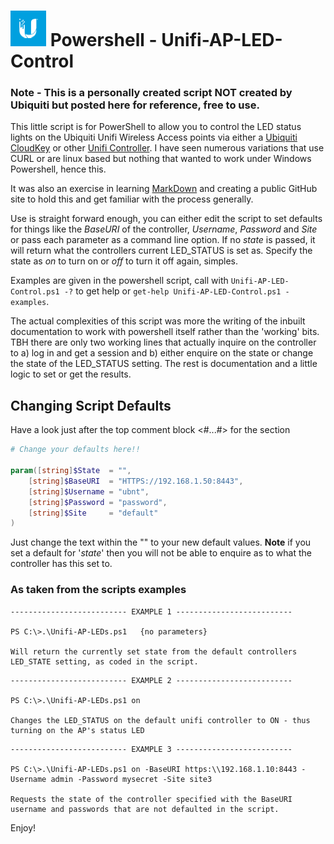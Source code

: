 # ![Unifi Logo][MyUnifiLogo] Powershell - Unifi-AP-LED-Control

### Note - This is a personally created script NOT created by Ubiquiti but posted here for reference, free to use.

This little script is for PowerShell to allow you to control the LED status lights on the Ubiquiti Unifi Wireless Access points via either a [Ubiquiti CloudKey](https://www.ui.com/unifi/unifi-cloud-key/) or other [Unifi Controller](https://www.ui.com/software/). I have seen numerous variations that use CURL or are linux based but nothing that wanted to work under Windows Powershell, hence this.

It was also an exercise in learning [MarkDown](https://daringfireball.net/projects/markdown/) and creating a public GitHub site to hold this and get familiar with the process generally.

Use is straight forward enough, you can either edit the script to set defaults for things like the _BaseURI_ of the controller, _Username_, _Password_ and _Site_ or pass each parameter as a command line option. If no _state_ is passed, it will return what the controllers current LED_STATUS is set as. Specify the state as _on_ to turn on or _off_ to turn it off again, simples.

Examples are given in the powershell script, call with `Unifi-AP-LED-Control.ps1 -?` to get help or `get-help Unifi-AP-LED-Control.ps1 -examples`.


The actual complexities of this script was more the writing of the inbuilt documentation to work with powershell itself rather than the 'working' bits. TBH there are only two working lines that actually inquire on the controller to a) log in and get a session and b) either enquire on the state or change the state of the LED_STATUS setting. The rest is documentation and a little logic to set or get the results.

## Changing Script Defaults
Have a look just after the top comment block <#...#> for the section

```PowerShell
# Change your defaults here!!

param([string]$State  = "",
    [string]$BaseURI  = "HTTPS://192.168.1.50:8443",
    [string]$Username = "ubnt",
    [string]$Password = "password",
    [string]$Site     = "default"
)
```

Just change the text within the "" to your new default values. **Note** if you set a default for  '_state_' then you will not be able to enquire as to what the controller has this set to.

### As taken from the scripts examples

```
-------------------------- EXAMPLE 1 --------------------------

PS C:\>.\Unifi-AP-LEDs.ps1   {no parameters}

Will return the currently set state from the default controllers LED_STATE setting, as coded in the script.

```


```
-------------------------- EXAMPLE 2 --------------------------

PS C:\>.\Unifi-AP-LEDs.ps1 on

Changes the LED_STATUS on the default unifi controller to ON - thus turning on the AP's status LED

```

```
-------------------------- EXAMPLE 3 --------------------------

PS C:\>.\Unifi-AP-LEDs.ps1 on -BaseURI https:\\192.168.1.10:8443 -Username admin -Password mysecret -Site site3

Requests the state of the controller specified with the BaseURI username and passwords that are not defaulted in the script.

```

Enjoy!

[MyUnifiLogo]: images/UBNTLogo.png